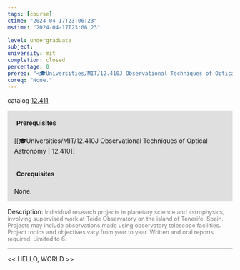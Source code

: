 ```yaml
---
tags: [course]
ctime: "2024-04-17T23:06:23"
mstime: "2024-04-17T23:06:23"

level: undergraduate
subject: 
university: mit
completion: closed
percentage: 0
prereq: "<🎓Universities/MIT/12.410J Observational Techniques of Optical Astronomy>"
coreq: "None."
---
```


catalog [12.411](http://student.mit.edu/catalog/m12a.html#12.411)

<span style="display: block; padding: 15px; background-color: rgb(100, 100, 100, 0.2);"><font id="m_prereq776_0" style="display: block; font-family: Arial, sans-serif; font-weight: bold; padding: 5px">Prerequisites</font><br><span id="prereq776_0">[[🎓Universities/MIT/12.410J Observational Techniques of Optical Astronomy | 12.410]]</span></span>
<span style="display: block; padding: 15px; background-color: rgb(100, 100, 100, 0.2);"><font id="m_coreq776_0" style="display: block; font-family: Arial, sans-serif; font-weight: bold; padding: 5px">Corequisites</font><br><span id="coreq776_0">None.</span></span>

<font style="">Description:</font>
<font style="color: grey; font-size: 0.8rem;">Individual research projects in planetary science and astrophysics, involving supervised work at Teide Observatory on the island of Tenerife, Spain. Projects may include observations made using observatory telescope facilities. Project topics and objectives vary from year to year. Written and oral reports required. Limited to 6.</font>



---

<< HELLO, WORLD >>
